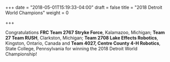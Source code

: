 +++
date = "2018-05-01T15:19:33-04:00"
draft = false
title = "2018 Detroit World Champions"
weight = 0

+++

Congratulations **FRC Team 2767 Stryke Force**, Kalamazoo, Michigan; **Team 27 Team RUSH**, Clarkston, Michigan; **Team 2708 Lake Effects Robotics**, Kingston, Ontario, Canada and **Team 4027, Centre County 4-H Robotics**, State College, Pennsylvania for winning the 2018 Detroit World Championship!
